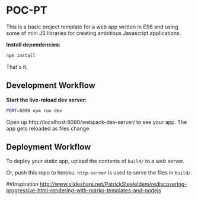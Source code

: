 # POC-PT

This is a basic project template for a web app written in ES6 and using some of mini JS libraries for creating ambitious Javascript applications.

**Install dependencies:**

```sh
npm install
```

That's it.

## Development Workflow

**Start the live-reload dev server:**

```sh
PORT=8080 npm run dev
```

Open up http://localhost:8080/webpack-dev-server/ to see your app.
The app gets reloaded as files change.

## Deployment Workflow

To deploy your static app, upload the contents of `build/` to a web server.

Or, push this repo to heroku. `http-server` is used to serve the files in `build/`.

##Inspiration
http://www.slideshare.net/PatrickSteeleIdem/rediscovering-progressive-html-rendering-with-marko-templates-and-nodejs